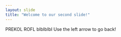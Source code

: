 ```yaml
---
layout: slide
title: "Welcome to our second slide!"
---
```

PREKOL ROFL bIbIbIbI
Use the left arrow to go back!
